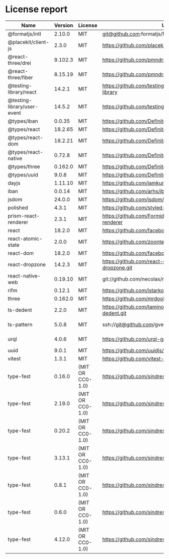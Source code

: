 # License report

Name | Version | License | URL | VendorUrl | VendorName
--- | --- | --- | --- | --- | ---
@formatjs/intl | 2.10.0 | MIT | git@github.com:formatjs/formatjs.git | https://formatjs.io/ | Long Ho
@placekit/client-js | 2.3.0 | MIT | https://github.com/placekit/client-js.git | https://github.com/placekit/client-js#readme | PlaceKit
@react-three/drei | 9.102.3 | MIT | https://github.com/pmndrs/drei.git | https://github.com/pmndrs/drei | Unknown
@react-three/fiber | 8.15.19 | MIT | https://github.com/pmndrs/react-three-fiber.git | https://github.com/pmndrs/react-three-fiber#readme | Paul Henschel
@testing-library/react | 14.2.1 | MIT | https://github.com/testing-library/react-testing-library | https://github.com/testing-library/react-testing-library#readme | Kent C. Dodds
@testing-library/user-event | 14.5.2 | MIT | https://github.com/testing-library/user-event | https://github.com/testing-library/user-event#readme | Giorgio Polvara
@types/iban | 0.0.35 | MIT | https://github.com/DefinitelyTyped/DefinitelyTyped.git | https://github.com/DefinitelyTyped/DefinitelyTyped/tree/master/types/iban | Unknown
@types/react | 18.2.65 | MIT | https://github.com/DefinitelyTyped/DefinitelyTyped.git | https://github.com/DefinitelyTyped/DefinitelyTyped/tree/master/types/react | Unknown
@types/react-dom | 18.2.21 | MIT | https://github.com/DefinitelyTyped/DefinitelyTyped.git | https://github.com/DefinitelyTyped/DefinitelyTyped/tree/master/types/react-dom | Unknown
@types/react-native | 0.72.8 | MIT | https://github.com/DefinitelyTyped/DefinitelyTyped.git | https://github.com/DefinitelyTyped/DefinitelyTyped/tree/master/types/react-native | Unknown
@types/three | 0.162.0 | MIT | https://github.com/DefinitelyTyped/DefinitelyTyped.git | https://github.com/DefinitelyTyped/DefinitelyTyped/tree/master/types/three | Unknown
@types/uuid | 9.0.8 | MIT | https://github.com/DefinitelyTyped/DefinitelyTyped.git | https://github.com/DefinitelyTyped/DefinitelyTyped/tree/master/types/uuid | Unknown
dayjs | 1.11.10 | MIT | https://github.com/iamkun/dayjs.git | https://day.js.org/ | iamkun
iban | 0.0.14 | MIT | https://github.com/arhs/iban.js | Unknown | Laurent VB
jsdom | 24.0.0 | MIT | https://github.com/jsdom/jsdom.git | Unknown | Unknown
polished | 4.3.1 | MIT | https://github.com/styled-components/polished.git | https://polished.js.org/ | Brian Hough
prism-react-renderer | 2.3.1 | MIT | https://github.com/FormidableLabs/prism-react-renderer | Unknown | Unknown
react | 18.2.0 | MIT | https://github.com/facebook/react.git | https://reactjs.org/ | Unknown
react-atomic-state | 2.0.0 | MIT | https://github.com/zoontek/react-atomic-state.git | https://github.com/zoontek/react-atomic-state#readme | Mathieu Acthernoene
react-dom | 18.2.0 | MIT | https://github.com/facebook/react.git | https://reactjs.org/ | Unknown
react-dropzone | 14.2.3 | MIT | https://github.com/react-dropzone/react-dropzone.git | https://github.com/react-dropzone/react-dropzone | Param Aggarwal
react-native-web | 0.19.10 | MIT | git://github.com/necolas/react-native-web.git | Unknown | Nicolas Gallagher
rifm | 0.12.1 | MIT | https://github.com/istarkov/rifm.git | Unknown | istarkov
three | 0.162.0 | MIT | https://github.com/mrdoob/three.js | https://threejs.org/ | mrdoob
ts-dedent | 2.2.0 | MIT | https://github.com/tamino-martinius/node-ts-dedent.git | Unknown | Tamino Martinius
ts-pattern | 5.0.8 | MIT | ssh://git@github.com/gvergnaud/ts-pattern.git | https://github.com/gvergnaud/ts-pattern#readme | Gabriel Vergnaud
urql | 4.0.6 | MIT | https://github.com/urql-graphql/urql.git | https://formidable.com/open-source/urql/docs/ | urql GraphQL Contributors
uuid | 9.0.1 | MIT | https://github.com/uuidjs/uuid.git | Unknown | Unknown
vitest | 1.3.1 | MIT | https://github.com/vitest-dev/vitest.git | https://github.com/vitest-dev/vitest#readme | Anthony Fu
type-fest | 0.16.0 | (MIT OR CC0-1.0) | https://github.com/sindresorhus/type-fest.git | https://sindresorhus.com | Sindre Sorhus
type-fest | 2.19.0 | (MIT OR CC0-1.0) | https://github.com/sindresorhus/type-fest.git | https://sindresorhus.com | Sindre Sorhus
type-fest | 0.20.2 | (MIT OR CC0-1.0) | https://github.com/sindresorhus/type-fest.git | https://sindresorhus.com | Sindre Sorhus
type-fest | 3.13.1 | (MIT OR CC0-1.0) | https://github.com/sindresorhus/type-fest.git | https://sindresorhus.com | Sindre Sorhus
type-fest | 0.8.1 | (MIT OR CC0-1.0) | https://github.com/sindresorhus/type-fest.git | sindresorhus.com | Sindre Sorhus
type-fest | 0.6.0 | (MIT OR CC0-1.0) | https://github.com/sindresorhus/type-fest.git | sindresorhus.com | Sindre Sorhus
type-fest | 4.12.0 | (MIT OR CC0-1.0) | https://github.com/sindresorhus/type-fest.git | https://sindresorhus.com | Sindre Sorhus
